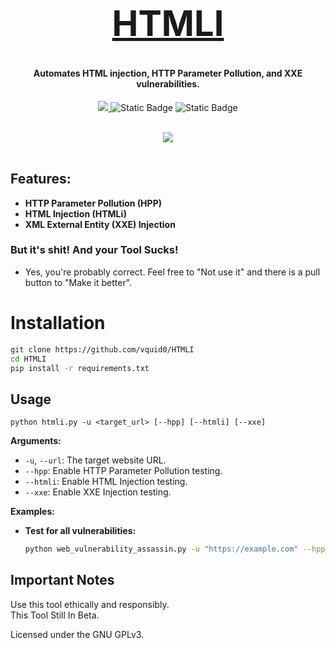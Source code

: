 <h1 align="center">
  <br>
  <a href="https://github.com/vquid0/HTMLI"><h1>HTMLI</h1></a>
</h1>

<h4 align="center">Automates HTML injection, HTTP Parameter Pollution, and XXE vulnerabilities.</h4>

<p align="center">
  <a href="python.org">
    <img src="https://img.shields.io/badge/HTMLI-Python-blue">
  </a>
   <img alt="Static Badge" src="https://img.shields.io/badge/License-GPLv3-yellow">
  </a>
      <img alt="Static Badge" src="https://img.shields.io/badge/Status-Beta-orange">
  </a>
</p>

<br>
<center><img src="https://i.postimg.cc/8cXFcr3Z/HTMLI.png"></center>
<br>

## Features:

- **HTTP Parameter Pollution (HPP)**
- **HTML Injection (HTMLi)**
- **XML External Entity (XXE) Injection**

### But it's shit! And your Tool Sucks!
- Yes, you're probably correct. Feel free to "Not use it" and there is a pull button to "Make it better".

# Installation
```bash
git clone https://github.com/vquid0/HTMLI
cd HTMLI
pip install -r requirements.txt
```

## Usage

`python htmli.py -u <target_url> [--hpp] [--htmli] [--xxe]`

**Arguments:**

- `-u`, `--url`: The target website URL.
- `--hpp`:  Enable HTTP Parameter Pollution testing.
- `--htmli`: Enable HTML Injection testing.
- `--xxe`: Enable XXE Injection testing. 

**Examples:**

- **Test for all vulnerabilities:**
  ```bash
  python web_vulnerability_assassin.py -u "https://example.com" --hpp --htmli --xxe

## Important Notes
Use this tool ethically and responsibly.                                                           
This Tool Still In Beta.

Licensed under the GNU GPLv3.
